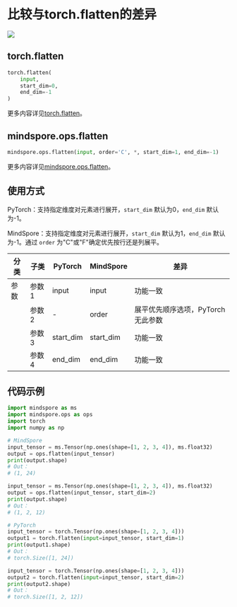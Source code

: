 # 比较与torch.flatten的差异

<a href="https://gitee.com/mindspore/docs/blob/r2.1/docs/mindspore/source_zh_cn/note/api_mapping/pytorch_diff/flatten.md" target="_blank"><img src="https://mindspore-website.obs.cn-north-4.myhuaweicloud.com/website-images/r2.1/resource/_static/logo_source.png"></a>

## torch.flatten

```python
torch.flatten(
    input,
    start_dim=0,
    end_dim=-1
)
```

更多内容详见[torch.flatten](https://pytorch.org/docs/1.8.1/generated/torch.flatten.html)。

## mindspore.ops.flatten

```python
mindspore.ops.flatten(input, order='C', *, start_dim=1, end_dim=-1)
```

更多内容详见[mindspore.ops.flatten](https://www.mindspore.cn/docs/zh-CN/r2.1/api_python/ops/mindspore.ops.flatten.html)。

## 使用方式

PyTorch：支持指定维度对元素进行展开，`start_dim` 默认为0，`end_dim` 默认为-1。

MindSpore：支持指定维度对元素进行展开，`start_dim` 默认为1，`end_dim` 默认为-1。通过 `order` 为"C"或"F"确定优先按行还是列展平。

| 分类  | 子类  | PyTorch   | MindSpore | 差异         |
|-----|-----|-----------|-----------|------------|
| 参数 | 参数1 | input     | input      | 功能一致        |
|     | 参数2 | -         | order      | 展平优先顺序选项，PyTorch无此参数        |
|     | 参数3 | start_dim | start_dim  | 功能一致        |
|     | 参数4 | end_dim   | end_dim    | 功能一致        |

## 代码示例

```python
import mindspore as ms
import mindspore.ops as ops
import torch
import numpy as np

# MindSpore
input_tensor = ms.Tensor(np.ones(shape=[1, 2, 3, 4]), ms.float32)
output = ops.flatten(input_tensor)
print(output.shape)
# Out：
# (1, 24)

input_tensor = ms.Tensor(np.ones(shape=[1, 2, 3, 4]), ms.float32)
output = ops.flatten(input_tensor, start_dim=2)
print(output.shape)
# Out：
# (1, 2, 12)

# PyTorch
input_tensor = torch.Tensor(np.ones(shape=[1, 2, 3, 4]))
output1 = torch.flatten(input=input_tensor, start_dim=1)
print(output1.shape)
# Out：
# torch.Size([1, 24])

input_tensor = torch.Tensor(np.ones(shape=[1, 2, 3, 4]))
output2 = torch.flatten(input=input_tensor, start_dim=2)
print(output2.shape)
# Out：
# torch.Size([1, 2, 12])
```
